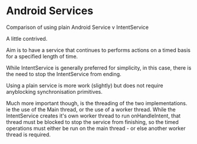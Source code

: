 # Android Services
Comparison of using plain Android Service v IntentService

A little contrived.

Aim is to have a service that continues to performs actions on a timed basis for a specified length of time.

While IntentService is generally preferred for simplicity, in this case, there is the need to stop the IntentService from ending.

Using a plain service is more work (slightly) but does not require anyblocking synchronisation primitives.

Much more important though, is the threading of the two implementations. ie the use of the Main thread, or the use of a worker thread. While the IntentService creates it's own worker thread to run onHandleIntent, that thread must be blocked to stop the service from finishing, so the timed operations must either be run on the main thread - or else another worker thread is required. 


